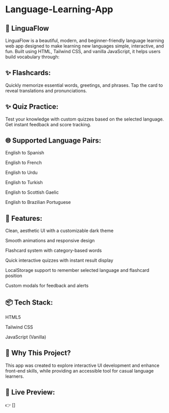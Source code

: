 # Language-Learning-App

## 📖 LinguaFlow

LinguaFlow is a beautiful, modern, and beginner-friendly language learning web app designed to make learning new languages simple, interactive, and fun.
Built using HTML, Tailwind CSS, and vanilla JavaScript, it helps users build vocabulary through:

## ✨ Flashcards:

Quickly memorize essential words, greetings, and phrases. Tap the card to reveal translations and pronunciations.

## ✨ Quiz Practice:

Test your knowledge with custom quizzes based on the selected language. Get instant feedback and score tracking.

## 🌐 Supported Language Pairs:

English to Spanish

English to French

English to Urdu

English to Turkish

English to Scottish Gaelic

English to Brazilian Portuguese

## 🎨 Features:

Clean, aesthetic UI with a customizable dark theme

Smooth animations and responsive design

Flashcard system with category-based words

Quick interactive quizzes with instant result display

LocalStorage support to remember selected language and flashcard position

Custom modals for feedback and alerts

## 📦 Tech Stack:

HTML5

Tailwind CSS

JavaScript (Vanilla)

## 📌 Why This Project?
This app was created to explore interactive UI development and enhance front-end skills, while providing an accessible tool for casual language learners.

## 🚀 Live Preview:

👉 []
